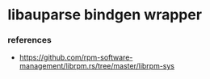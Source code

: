 libauparse bindgen wrapper
===

### references
- https://github.com/rpm-software-management/librpm.rs/tree/master/librpm-sys
